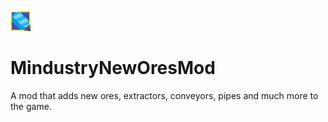 ![Logo](icon.png)

# MindustryNewOresMod

A mod that adds new ores, extractors, conveyors, pipes and much more to the game.
